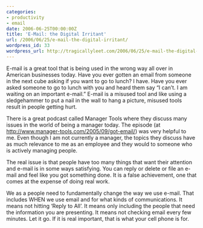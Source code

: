 ```yaml
---
categories:
- productivity
- email
date: 2006-06-25T00:00:00Z
title: 'E-Mail: the Digital Irritant'
url: /2006/06/25/e-mail-the-digital-irritant/
wordpress_id: 33
wordpress_url: http://tragicallyleet.com/2006/06/25/e-mail-the-digital-irritant/
---
```


E-mail is a great tool that is being used in the wrong way all over in American businesses today. Have you ever gotten an email from someone in the next cube asking if you want to go to lunch? I have. Have you ever asked someone to go to lunch with you and heard them say “I can’t. I am waiting on an important e-mail.” E-mail is a misused tool and like using a sledgehammer to put a nail in the wall to hang a picture, misused tools result in people getting hurt.<!--more-->

There is a great podcast called Manager Tools where they discuss many issues in the world of being a manager today. The episode (at <http://www.manager-tools.com/2005/09/got-email/>) was very helpful to me.  Even though I am not currently a manager, the topics they discuss have as much relevance to me as an employee and they would to someone who is actively managing people.

The real issue is that people have too many things that want their attention and e-mail is in some ways satisfying. You can reply or delete or file an e-mail and feel like you got something done. It is a false achievement, one that comes at the expense of doing real work.

We as a people need to fundamentally change the way we use e-mail. That includes WHEN we use email and for what kinds of communications. It means not hitting ‘Reply to All’. It means only including the people that need the information you are presenting. It means not checking email every few minutes. Let it go. If it is real important, that is what your cell phone is for.

